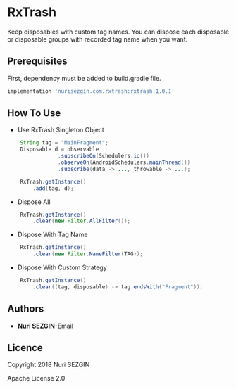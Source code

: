 # RxTrash
Keep disposables with custom tag names. You can dispose each disposable or disposable groups with recorded tag name when you want.

## Prerequisites
First, dependency must be added to build.gradle file.
```groovy
implementation 'nurisezgin.com.rxtrash:rxtrash:1.0.1'
```

## How To Use
* Use RxTrash Singleton Object
```java
    String tag = "MainFragment";
    Disposable d = observable
                .subscribeOn(Schedulers.io())
                .observeOn(AndroidSchedulers.mainThread())
                .subscribe(data -> ..., throwable -> ...);

    RxTrash.getInstance()
        .add(tag, d);
```
* Dispose All
```java
    RxTrash.getInstance()
        .clear(new Filter.AllFilter());
```
* Dispose With Tag Name
```java
    RxTrash.getInstance()
        .clear(new Filter.NameFilter(TAG));
```
* Dispose With Custom Strategy
```java
    RxTrash.getInstance()
        .clear((tag, disposable) -> tag.endsWith("Fragment"));
```

## Authors
* **Nuri SEZGIN**-[Email](acnnurisezgin@gmail.com)

## Licence
Copyright 2018 Nuri SEZGIN

Apache License 2.0